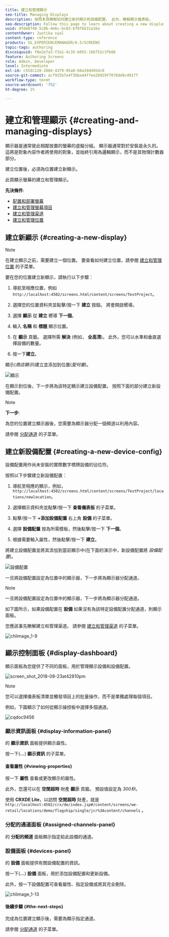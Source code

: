 ```yaml
---
title: 建立和管理顯示
seo-title: Managing Displays
description: 按照本頁瞭解如何建立新的顯示和設備配置。 此外，瞭解顯示儀表板。
seo-description: Follow this page to learn about creating a new display and device config. Additionally, learn about the display dashboard.
uuid: dfde0740-5c8b-4e6c-bc83-bf8fbb31a16a
contentOwner: Jyotika syal
content-type: reference
products: SG_EXPERIENCEMANAGER/6.5/SCREENS
topic-tags: authoring
discoiquuid: f8e2e7a3-f3a1-4c35-b055-166752c3fb86
feature: Authoring Screens
role: Admin, Developer
level: Intermediate
exl-id: c55dc128-208d-4379-95a8-60a39d495dc0
source-git-commit: acf925b7e4f3bba44ffee26919f7078dd9c491ff
workflow-type: tm+mt
source-wordcount: '752'
ht-degree: 1%

---
```


# 建立和管理顯示 {#creating-and-managing-displays}

顯示器是通常彼此相鄰放置的螢幕的虛擬分組。 顯示器通常對於安裝是永久的。 這將是對象內容作者將使用的對象，並始終引用為邏輯顯示，而不是其物理計數器部分。

建立位置後，必須為位置建立新顯示。

此頁顯示螢幕的建立和管理顯示。

**先決條件**:

* [配置和部署螢幕](configuring-screens-introduction.md)
* [建立和管理螢幕項目](creating-a-screens-project.md)
* [建立和管理渠道](managing-channels.md)
* [建立和管理位置](managing-locations.md)

## 建立新顯示 {#creating-a-new-display}

>[!NOTE]
>
>在建立顯示之前，需要建立一個位置。 要查看如何建立位置，請參閱 [建立和管理位置](managing-locations.md) 的子菜單。

要在您的位置建立新顯示，請執行以下步驟：

1. 導航至相應位置，例如 `http://localhost:4502/screens.html/content/screens/TestProject`。
1. 選擇您的位置資料夾並點擊/按一下 **建立** 按鈕。 將會開啟嚮導。
1. 選擇 **顯示** 從 **建立** 嚮導 **下一個**。

1. 輸入 **名稱** 和 **標題** 顯示位置。

1. 在 **顯示** 頁籤。 選擇所需 **解決** (例如， **全高清**)。 此外，您可以水準和垂直選擇設備的數量。

1. 按一下&#x200B;**建立**。

顯示(*商店顯示*)建立並添加到位置(*聖何塞*)。

![顯示](assets/display.gif)

在顯示到位後，下一步將為該特定顯示建立設備配置。 按照下面的部分建立新設備配置。

>[!NOTE]
>
>**下一步**:
>
>為您的位置建立顯示器後，您需要為顯示器分配一個頻道以利用內容。
>
>請參閱 [分配通道](channel-assignment.md) 的子菜單。

## 建立新設備配置 {#creating-a-new-device-config}

設備配置用作尚未安裝的實際數字標牌設備的佔位符。

按照以下步驟建立新設備配置：

1. 導航至相應的顯示，例如， `http://localhost:4502/screens.html/content/screens/TestProject/locations/newlocation`。
1. 選擇顯示資料夾並點擊/按一下 **查看儀表板** 的子菜單。
1. 點擊/按一下 **+添加設備配置** 右上角 **設備** 的子菜單。

1. 選擇 **設備配置** 按為所需模板，然後點擊/按一下 **下一個**。

1. 根據需要輸入屬性，然後點擊/按一下 **建立**。

將建立設備配置並將其添加到當前顯示中(在下面的演示中，新設備配置將 *設備配置*)。

![設備配置](assets/deviceconfig.gif)

一旦將設備配置設定為位置中的顯示器，下一步將為顯示器分配通道。

>[!NOTE]
>
>一旦將設備配置設定為位置中的顯示器，下一步將為顯示器分配通道。
>
>如下圖所示，如果設備配置在 **設備** 如果沒有為該特定設備配置分配通道，則顯示面板。
>
>您應該事先瞭解建立和管理渠道。 請參閱 [建立和管理渠道](managing-channels.md) 的子菜單。

![chlimage_1-9](assets/chlimage_1-9.png)

## 顯示控制面板 {#display-dashboard}

顯示面板為您提供了不同的面板，用於管理顯示設備和設備配置。

![screen_shot_2018-08-23at42810pm](assets/screen_shot_2018-08-23at42810pm.png)

>[!NOTE]
>
>您可以選擇儀表板清單並觸發項目上的批量操作，而不是單獨處理每個項目。
>
>例如，下圖顯示了如何從顯示操控板中選擇多個通道。

![cqdoc9456](assets/cqdoc9456.gif)

### 顯示資訊面板 {#display-information-panel}

的 **顯示資訊** 面板提供顯示屬性。

按一下(**...**) **顯示資訊** 的子菜單。


#### 查看屬性 {#viewing-properties}

按一下 **屬性** 查看或更改顯示的屬性。

此外，您還可以在 **空閒超時** 財產 **顯示** 頁籤。 預設值設定為 *300秒*。

使用 **CRXDE Lite**，以訪問 **空閒超時** 財產，就是 `http://localhost:4502/crx/de/index.jsp#/content/screens/we-retail/locations/demo/flagship/single/jcr%3Acontent/channels` 。


### 分配的通道面板 {#assigned-channels-panel}

的 **分配的頻道** 面板顯示指定給此設備的通道。


### 設備面板 {#devices-panel}

的 **設備** 面板提供有關設備配置的資訊。

按一下(**...**) **設備** 面板，用於添加設備配置和更新設備。

此外，按一下設備配置可查看屬性、指定設備或將其完全刪除。

![chlimage_1-13](assets/chlimage_1-13.png)

#### 後續步驟 {#the-next-steps}

完成為位置建立顯示後，需要為顯示指定通道。

請參閱 [分配通道](channel-assignment.md) 的子菜單。
